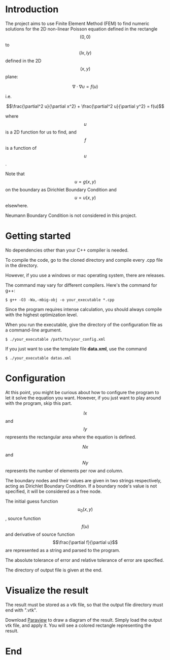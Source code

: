 # Introduction

The project aims to use Finite Element Method (FEM) to find numeric solutions for the 2D non-linear Poisson equation defined in the rectangle $$(0, 0)$$ to $$(lx, ly)$$ defined in the 2D $$(x, y)$$ plane:

$$\nabla\cdot\nabla u = f(u)$$

i.e.

$$\frac{\partial^2 u}{\partial x^2} + \frac{\partial^2 u}{\partial y^2} = f(u)$$

where $$u$$ is a 2D function for us to find, and $$f$$ is a function of $$u$$.

Note that $$u = g(x, y)$$ on the boundary as Dirichlet Boundary Condition and $$u = u(x, y)$$  elsewhere.

Neumann Boundary Condition is not considered in this project.

# Getting started

No dependencies other than your C++ compiler is needed. 

To compile the code, go to the cloned directory and compile every .cpp file in the directory.

However, if you use a windows or mac operating system, there are releases.

The command may vary for different compilers. Here's the command for g++:

`$ g++ -O3 -Wa,-mbig-obj -o your_executable *.cpp`

Since the program requires intense calculation, you should always compile with the highest optimization level.

When you run the executable, give the directory of the configuration file as a command-line argument.

`$ ./your_executable /path/to/your_config.xml`

If you just want to use the template file **data.xml**, use the command 

`$ ./your_executable datas.xml`

# Configuration

At this point, you might be curious about how to configure the program to let it solve the equation you want. However, if you just want to play around with the program, skip this part.

$$lx$$ and $$ly$$ represents the rectangular area where the equation is defined.

$$Nx$$ and $$Ny$$ represents the number of elements per row and column.

The boundary nodes and their values are given in two strings respectively, acting as Dirichlet Boundary Condition. If a boundary node's value is not specified, it will be considered as a free node.

The initial guess function $$u_0(x, y)$$, source function $$f(u)$$ and derivative of source function $$\frac{\partial f}{\partial u}$$ are represented as a string and parsed to the program.

The absolute tolerance of error and relative tolerance of error are specified.

The directory of output file is given at the end.

# Visualize the result

The result must be stored as a vtk file, so that the output file directory must end with ".vtk".

Download [Paraview](https://www.paraview.org/download/) to draw a diagram of the result. Simply load the output vtk file, and apply it. You will see a colored rectangle representing the result.

# End
